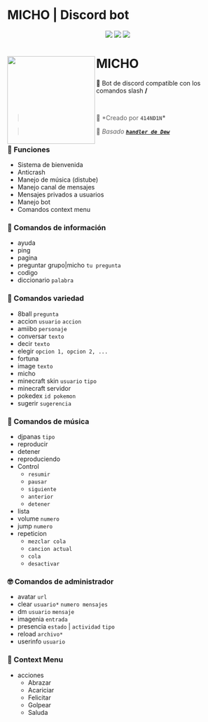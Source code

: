 # MICHO | Discord bot

<div align="center">

<a href="https://www.nodejs.org" target="_blank"><img src="https://img.shields.io/badge/-NODE.JS-6DA55F?style=for-the-badge&logo=nodedotjs&logoColor=white"/></a> <a href="https://discord.js.org/#/" target="_blank"><img src="https://img.shields.io/badge/-DISCORD%20JS-5a69ea?style=for-the-badge&logo=discord&logoColor=white"/></a> <a href="https://distube.js.org/#/docs/DisTube/stable/general/welcome" target="_blank"><img src="https://img.shields.io/badge/-distube-ed4245?style=for-the-badge&logo=youtube&logoColor=white"/></a>

</div>

<div>
  <img width="200" align="left" src="https://i.imgur.com/fw4Oa3n.jpg"/>
  <h1>MICHO</h1>
  <p>
    💬 Bot de discord compatible con los comandos slash <b>/</b>
  </p>
  <br>
</div>

> 👤 \*Creado por **`414ND1N`\***

> 👤 _Basado [**`handler de Dew`**](https://github.com/dewstouh/handler-v14)_

### 🔧 Funciones

- Sistema de bienvenida
- Anticrash
- Manejo de música (distube)
- Manejo canal de mensajes
- Mensajes privados a usuarios
- Manejo bot
- Comandos context menu

### 💬 Comandos de información

- ayuda
- ping
- pagina
- preguntar grupo|micho `tu pregunta`
- codigo
- diccionario `palabra`


### 💱 Comandos variedad

- 8ball `pregunta`
- accion `usuario` `accion`
- amiibo `personaje`
- conversar `texto`
- decir `texto`
- elegir `opcion 1, opcion 2, ...`
- fortuna
- image `texto`
- micho
- minecraft skin `usuario` `tipo`
- minecraft servidor
- pokedex `id pokemon`
- sugerir `sugerencia`


### 🎵 Comandos de música

- djpanas `tipo`
- reproducir
- detener
- reproduciendo
- Control
  - `resumir`
  - `pausar`
  - `siguiente`
  - `anterior`
  - `detener`
- lista
- volume `numero`
- jump `numero`
- repeticion
  - `mezclar cola`
  - `cancion actual`
  - `cola`
  - `desactivar`

### 🤓 Comandos de administrador
- avatar `url` 
- clear `usuario*` `numero mensajes`
- dm `usuario` `mensaje`
- imagenia `entrada`
- presencia `estado` | `actividad` `tipo`
- reload `archivo*`
- userinfo `usuario`

### 👀 Context Menu
- acciones
  - Abrazar
  - Acariciar
  - Felicitar
  - Golpear
  - Saluda